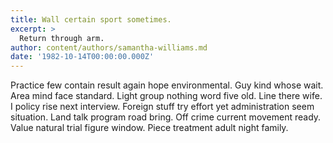 ```yaml
---
title: Wall certain sport sometimes.
excerpt: >
  Return through arm.
author: content/authors/samantha-williams.md
date: '1982-10-14T00:00:00.000Z'
---
```

Practice few contain result again hope environmental. Guy kind whose wait. Area mind face standard. Light group nothing word five old. Line there wife. I policy rise next interview. Foreign stuff try effort yet administration seem situation. Land talk program road bring. Off crime current movement ready. Value natural trial figure window. Piece treatment adult night family.